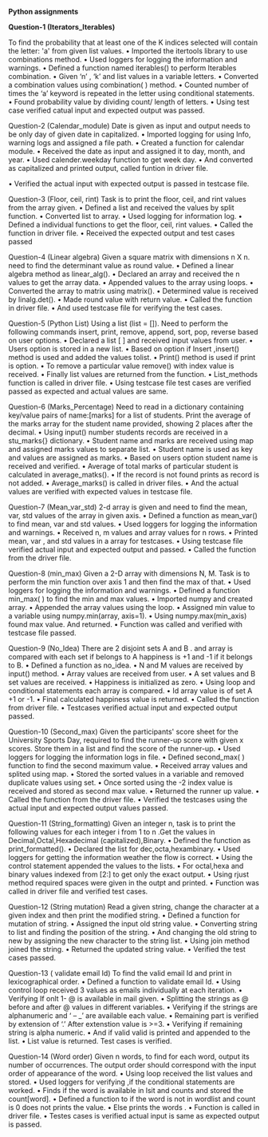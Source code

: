 **Python assignments**

**Question-1
(Iterators_Iterables)**

To find the probability that at least one of the K indices selected will contain the letter: 'a' from given list values.
•	Imported the itertools library to use combinations method.
•	Used loggers for logging the information and warnings.
•	Defined  a function named iterables() to perform Iterables combination.
•	Given ‘n’ , ‘k’ and list values in a variable letters.
•	Converted a combination values using combination( ) method.
•	Counted number of times the ‘a’ keyword is repeated in the letter using conditional statements.
•	Found probability value by dividing count/ length of letters.
•	Using test case verified catual input and expected output was passed.

Question-2
(Calendar_module)
Date is given as input and output needs to be only day of given date in capitalized.
     •	Imported logging for using Info, warning logs and assigned a file path.
     •	Created a function for calendar module.
     •	Received the date as input and assigned it to day, month, and year.
     •	Used calender.weekday function to get week day.
•	And converted as capitalized and printed output, called funtion in driver file.

•	Verified  the actual input with expected output is passed in testcase file.

Question-3
 (Floor, ceil, rint)
Task is to print the floor, ceil, and rint values from the array given.
•	Defined a list and received the values by split function.
•	Converted list to array.
•	Used logging for information log.
•	Defined a individual  functions to get the floor, ceil, rint values.
•	Called the function in driver file.
•	Received the expected output and test cases passed

Question-4
 (Linear algebra)
Given a square matrix  with dimensions n X n. need to find the determinant value as round value.
•	Defined a linear algebra method as linear_alg().
•	Declared an array and received the n values to get the array data.
•	Appended values to the array using loops.
•	Converted the array to matrix using matrix().
•	Determined value is received by linalg.det().
•	Made round value with return value.
•	Called the function in driver file.
•	And used testcase file for verifying the test cases.


Question-5
 (Python List)
Using a list (list = []). Need to perform the following commands insert, print, remove, append, sort, pop, reverse based on user options.
•	Declared a list [ ] and received input values from user.
•	Users option is stored in a new list.
•	Based on option if Insert ,insert() method is used and added the values tolist.
•	Print() method is used if print is option.
•	To remove a particular value  remove() with index value is received.
•	Finally list values are returned from the function.
•	List_methods function is called in driver file.
•	Using testcase file test cases are verified passed as expected and actual values are same.

Question-6
 (Marks_Percentage)
Need to read in a dictionary containing key/value pairs of name:[marks] for a list of students. Print the average of the marks array for the student name provided, showing 2 places after the decimal.
•	Using input() number students records are received in a stu_marks{} dictionary.
•	Student name and marks are received using map and assigned marks values to separate list.
•	Student name is used as key and values are assigned as marks.
•	Based on users option student name is received and verified.
•	Average of total marks of particular student is calculated in average_matks().
•	If the record is not found prints as record is not added.
•	Average_marks() is called in driver files.
•	And the actual values are verified with expected values in testcase file.
 
Question-7
(Mean_var_std)
2-d array is given and need to find the mean, var, std values of the array in given axis.
•	Defined  a function as mean_var() to find mean, var and std values.
•	Used loggers for logging the information and warnings.
•	Received n, m values and array values for n rows.
•	Printed mean, var , and std values in a array for testcases.
•	Using testcase file verified actual input and expected output and passed.
•	Called the function from the driver file.

Question-8
(min_max)
Given a 2-D array with dimensions N, M. Task is to perform the min function over axis 1  and then find the max of that.
•	Used loggers for logging the information and warnings.
•	Defined a function min_max( ) to find the min and max values.
•	Imported numpy and created array.
•	Appended the array values using the loop.
•	Assigned min value to a variable using numpy.min(array, axis=1).
•	Using numpy.max(min_axis) found max value. And returned.
•	Function was called and verified with testcase file passed.



Question-9
(No_Idea)
There are 2 disjoint sets A and B . and array is compared with each set if belongs to A happiness is +1 and -1 if it belongs to B.
•	Defined a function as no_idea.
•	N and M values are received by input() method.
•	Array values are received from user.
•	A set values and B set values are received.
•	Happiness is initialized as zero.
•	Using loop and conditional statements each array is compared.
•	Id array value is of set A +1 or -1.
•	Final calculated happiness value is returned.
•	Called the function from driver file.
•	Testcases verified actual input and expected output passed.

Question-10
(Second_max)
Given the participants' score sheet for the University Sports Day, required to find the runner-up score with given x scores. Store them in a list and find the score of the runner-up.
•	Used loggers for logging the information logs in file.
•	Defined second_max( ) function to find the second maximum value.
•	Received array values and splited using map.
•	Stored the sorted values in a variable and removed duplicate values using set.
•	Once sorted using the -2 index value is received and stored as second max value.
•	Returned the runner up value.
•	Called the function from the driver file.
•	Verified the testcases using the actual input and expected output values passed.

Question-11
(String_formatting)
Given an integer n, task is to print the following values for each integer i from 1 to n .Get the values in Decimal,Octal,Hexadecimal (capitalized),Binary.
•	Defined the function as print_formatted().
•	Declared  the list for dec,octa,hexambinary.
•	Used loggers for getting the information weather the flow is correct.
•	Using the control statement appended the values to the lists.
•	For octal,hexa and binary values indexed from [2:] to get only the exact output.
•	Using rjust method required spaces were given in the outpt and printed.
•	Function was called in driver file and verified test cases.

Question-12
(String mutation)
Read a given string, change the character at a given index and then print the modified string.
•	Defined a function for mutation of string.
•	Assigned the input old string value.
•	Converting string to list and finding the position of the string.
•	And changing the old string to new by assigning the new character to the string list.
•	Using join method joined the string.
•	Returned the updated string value.
•	Verified the test cases passed.




Question-13
( validate email Id)
To find the valid email Id and print in lexicographical order.
•	Defined a function to validate email Id.
•	Using control loop received 3 values as emails individually at each iteration.
•	Verifying If onlt 1- @ is available in mail given.
•	Splitting the strings as @ before and after @ values in different variables.
•	Verifying if the strings are alphanumeric and ‘ – _’ are available each value.
•	Remaining part is verified by extension of ‘.’ After extenstion value is >=3.
•	Verifying if remaining string is alpha numeric.
•	And if valid valid is printed and appended to the list.
•	List value is returned. Test cases is verified.

Question-14
(Word order)
Given n  words, to find for each word, output its number of occurrences. The output order should correspond with the input order of appearance of the word.
•	Using loop received the list values and stored.
•	Used loggers for verifying ,if the conditional statements are worked.
•	Finds if the word is available in lsit and counts and stored the count[word].
•	Defined a function to if the word is not in wordlist and count is 0 does not prints the value.
•	Else prints the words .
•	Function is called in driver file.
•	Testes cases is verified actual input is same as expected output is passed.
